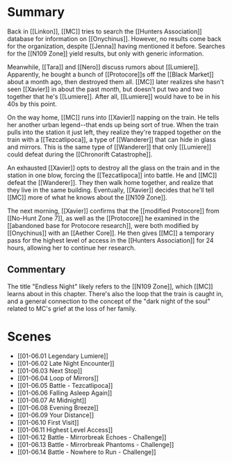 # Summary
Back in [[Linkon]], [[MC]] tries to search the [[Hunters Association]] database for information on [[Onychinus]]. However, no results come back for the organization, despite [[Jenna]] having mentioned it before. Searches for the [[N109 Zone]] yield results, but only with generic information.

Meanwhile, [[Tara]] and [[Nero]] discuss rumors about [[Lumiere]]. Apparently, he bought a bunch of [[Protocore]]s off the [[Black Market]] about a month ago, then destroyed them all. [[MC]] later realizes she hasn't seen [[Xavier]] in about the past month, but doesn't put two and two together that he's [[Lumiere]]. After all, [[Lumiere]] would have to be in his 40s by this point.

On the way home, [[MC]] runs into [[Xavier]] napping on the train. He tells her another urban legend--that ends up being sort of true. When the train pulls into the station it just left, they realize they're trapped together on the train with a [[Tezcatlipoca]], a type of [[Wanderer]] that can hide in glass and mirrors. This is the same type of [[Wanderer]] that only [[Lumiere]] could defeat during the [[Chronorift Catastrophe]].

An exhausted [[Xavier]] opts to destroy all the glass on the train and in the station in one blow, forcing the [[Tezcatlipoca]] into battle. He and [[MC]] defeat the [[Wanderer]]. They then walk home together, and realize that they live in the same building. Eventually, [[Xavier]] decides that he'll tell [[MC]] more of what he knows about the [[N109 Zone]].

The next morning, [[Xavier]] confirms that the [[modified Protocore]] from [[No-Hunt Zone 7]], as well as the [[Protocore]] he examined in the [[abandoned base for Protocore research]], were both modified by [[Onychinus]] with an [[Aether Core]]. He then gives [[MC]] a temporary pass for the highest level of access in the [[Hunters Association]] for 24 hours, allowing her to continue her research.

## Commentary
The title "Endless Night" likely refers to the [[N109 Zone]], which [[MC]] learns about in this chapter. There's also the loop that the train is caught in, and a general connection to the concept of the "dark night of the soul" related to MC's grief at the loss of her family.

# Scenes
* [[01-06.01 Legendary Lumiere]]
* [[01-06.02 Late Night Encounter]]
* [[01-06.03 Next Stop]]
* [[01-06.04 Loop of Mirrors]]
* [[01-06.05 Battle - Tezcatlipoca]]
* [[01-06.06 Falling Asleep Again]]
* [[01-06.07 At Midnight]]
* [[01-06.08 Evening Breeze]]
* [[01-06.09 Your Distance]]
* [[01-06.10 First Visit]]
* [[01-06.11 Highest Level Access]]
* [[01-06.12 Battle - Mirrorbreak Echoes - Challenge]]
* [[01-06.13 Battle - Mirrorbreak Phantoms - Challenge]]
* [[01-06.14 Battle - Nowhere to Run - Challenge]]
